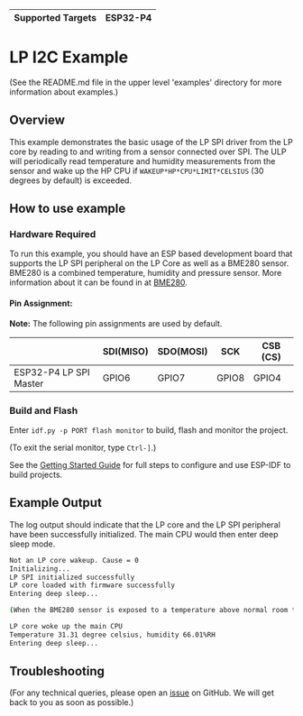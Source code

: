 | Supported Targets | ESP32-P4 |
| ----------------- | -------- |

# LP I2C Example

(See the README.md file in the upper level 'examples' directory for more information about examples.)

## Overview

This example demonstrates the basic usage of the LP SPI driver from the LP core by reading to and writing from a sensor connected over SPI. The ULP will periodically read temperature and humidity measurements from the sensor and wake up the HP CPU if `WAKEUP*HP*CPU*LIMIT*CELSIUS` (30 degrees by default) is exceeded.

## How to use example

### Hardware Required

To run this example, you should have an ESP based development board that supports the LP SPI peripheral on the LP Core as well as a BME280 sensor. BME280 is a combined temperature, humidity and pressure sensor. More information about it can be found in at [BME280](https://www.bosch-sensortec.com/products/environmental-sensors/humidity-sensors-bme280/).

#### Pin Assignment:

**Note:** The following pin assignments are used by default.

|                         | SDI(MISO) | SDO(MOSI) | SCK   | CSB (CS) |
| ----------------------- | ----------| ----------| ----- | -------- |
| ESP32-P4 LP SPI Master  | GPIO6     | GPIO7     | GPIO8 | GPIO4    |

### Build and Flash

Enter `idf.py -p PORT flash monitor` to build, flash and monitor the project.

(To exit the serial monitor, type ``Ctrl-]``.)

See the [Getting Started Guide](https://docs.espressif.com/projects/esp-idf/en/latest/get-started/index.html) for full steps to configure and use ESP-IDF to build projects.

## Example Output

The log output should indicate that the LP core and the LP SPI peripheral have been successfully initialized. The main CPU would then enter deep sleep mode.

```bash
Not an LP core wakeup. Cause = 0
Initializing...
LP SPI initialized successfully
LP core loaded with firmware successfully
Entering deep sleep...

(When the BME280 sensor is exposed to a temperature above normal room temperature, defined as 30 degree by default in the ULP code, it will wake up the HP CPU)

LP core woke up the main CPU
Temperature 31.31 degree celsius, humidity 66.01%RH
Entering deep sleep...
```

## Troubleshooting

(For any technical queries, please open an [issue](https://github.com/espressif/esp-idf/issues) on GitHub. We will get back to you as soon as possible.)
